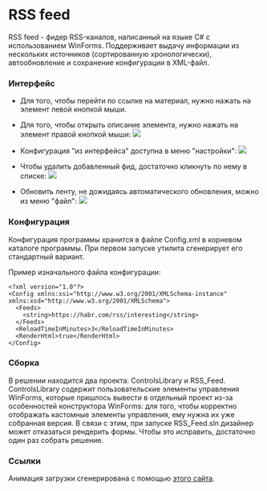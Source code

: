 # RSS feed
RSS feed - фидер RSS-каналов, написанный на языке C# с использованием WinForms.
Поддерживает выдачу информации из нескольких источников (сортированную хронологически), автообновление и сохранение конфигурации в XML-файл.
### Интерфейс
* Для того, чтобы перейти по ссылке на материал, нужно нажать на элемент левой кнопкой мыши.
* Для того, чтобы открыть описание элемента, нужно нажать на элемент правой кнопкой мыши:
![][ScreenshotInterface]

* Конфигурация "из интерфейса" доступна в меню "настройки":
![][ScreenshotSettings]

* Чтобы удалить добавленный фид, достаточно кликнуть по нему в списке:
![][ScreenshotDelete]

* Обновить ленту, не дожидаясь автоматического обновления, можно из меню "файл":
![][ScreenshotUpdate]


### Конфигурация
Конфигурация программы хранится в файле Config.xml в корневом каталоге программы. При первом запуске утилита сгенерирует его стандартный вариант.

Пример изначального файла конфигурации:
```
<?xml version="1.0"?>
<Config xmlns:xsi="http://www.w3.org/2001/XMLSchema-instance" xmlns:xsd="http://www.w3.org/2001/XMLSchema">
  <Feeds>
    <string>https://habr.com/rss/interesting</string>
  </Feeds>
  <ReloadTimeInMinutes>3</ReloadTimeInMinutes>
  <RenderHtml>true</RenderHtml>
</Config>
```

### Сборка
В решении находится два проекта: ControlsLibrary и RSS_Feed. 
ControlsLibrary содержит пользовательские элементы управления WinForms, которые пришлось вывести в отдельный проект из-за особенностей конструктора WinForms: для того, чтобы корректно отображать кастомные элементы управления, ему нужна их уже собранная версия.
В связи с этим, при запуске RSS_Feed.sln дизайнер может отказаться рендерить формы. Чтобы это исправить, достаточно один раз собрать решение.

### Ссылки
Анимация загрузки сгенерирована с помощью [этого сайта][Loading].

[ScreenshotInterface]:<http://joxi.ru/Vrw6bDacOPDa1A.png>
[ScreenshotSettings]:<http://joxi.ru/EA43XGeIwQYaJ2.png>
[ScreenshotDelete]:<http://joxi.ru/82QxO13Cj576jm.png>
[ScreenshotUpdate]:<http://joxi.ru/5mdavVpIkygPa2.png>
[Loading]:<https://loading.io/>